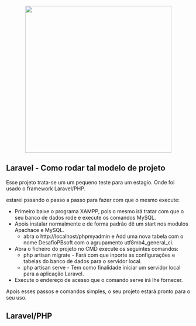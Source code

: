 <p align="center"><a href="https://laravel.com" target="_blank"><img src="https://raw.githubusercontent.com/laravel/art/master/logo-lockup/5%20SVG/2%20CMYK/1%20Full%20Color/laravel-logolockup-cmyk-red.svg" width="400"></a></p>


## Laravel - Como rodar tal modelo de projeto

Esse projeto trata-se um um pequeno teste para um estagio. Onde foi usado o framework Laravel/PHP.

estarei pssando o passo a passo para fazer com que o mesmo execute:

- Primeiro baixe o programa XAMPP, pois o mesmo irá tratar com que o seu banco de dados rode e execute os comandos MySQL.
- Apois instalar normalmente e de forma padrão dê um start nos modulos Apachace e MySQL.
    -   abra o http://localhost/phpmyadmin e Add uma nova tabela com o nome DesafioPBsoft com o agrupamento utf8mb4_general_ci.
- Abra o ficheiro do projeto no CMD execute os seguintes comandos:
    -   php artisan migrate - Fará com que inporte as configurações e tabelas do banco de dados para o servidor local.
    -   php artisan serve - Tem como finalidade iniciar um servidor local para a aplicação Laravel.
- Execute o endereço de acesso que o comando serve irá lhe fornecer.

Apois esses passos e comandos simples, o seu projeto estará pronto para o seu uso.

## Laravel/PHP



